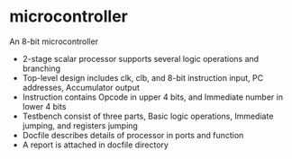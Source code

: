 # microcontroller
An 8-bit microcontroller
- 2-stage scalar processor supports several logic operations and branching
- Top-level design includes clk, clb, and 8-bit instruction input, PC addresses, Accumulator output
- Instruction contains Opcode in upper 4 bits, and Immediate number in lower 4 bits
- Testbench consist of three parts, Basic logic operations, Immediate jumping, and registers jumping
- Docfile describes details of processor in ports and function
- A report is attached in docfile directory
